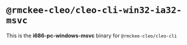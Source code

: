 # `@rmckee-cleo/cleo-cli-win32-ia32-msvc`

This is the **i686-pc-windows-msvc** binary for `@rmckee-cleo/cleo-cli`
